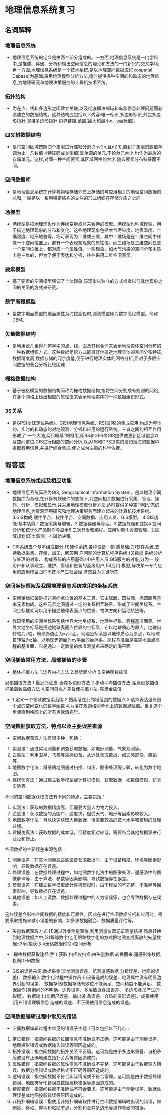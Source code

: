 # 地理信息系统复习

## 名词解释

### 地理信息系统

- 地理信息系统的定义是由两个部分组成的。一方面,地理信息系统是一门学科中,是描述、存储、分析和输出空间信息的理论和方法的一门新兴的交又学科;另一方面,地理信息系统是一个技术系统,是以地理空间数据库(Geospatial Dabase)为基础,采用地理模型分析方法,适时提供多种空间的和动态的地理信息,为地理研究和地理决策服务的计算机技术系统。

### 拓扑结构

- 为在点、线和多边形之间建立关联,以及彻底解决邻域和岛状信息处理问题而必须建立的数据结构。这种结构应包括以下内容:唯一标识,多边形标识,外包多边形指针,邻接多边形指针,边界链接,范围(最大和最小x、y坐标值)。

### 四叉树数据结构

- 是将空间区域按照四个象限进行递归分割(2n×2n,且n2 1),直到子象限的数值单调为止。凡数值《特征码或类型值)呈单调的单元,不论单元大小,均作为最后的存储单元。这样,对同一种空间要素,其区域网格的大小,随该要素分布特征而不同。

### 空间数据库

- 是地理信息系统在计算机物理存储介质上存储的与应用相关的地理空间数据的总和,一般是以一系列特定结构的文件的形式组织在存储介质之上的

### 场模型

- 场模型是把地理现象作为连续变量或体来看待的模型。场模型也称域模型，用于描述地理现象的分布和变化。这些地理现象包括大气污染度、地表温度、土壤湿度、地形地貌等。场可表现为二维或三维，其中二维场是在二维空间中任意一个空间位置上，都有一个表现某现象的属性值，而三维场是三维空间任意一个空间位置上，都对应一个属性值。一些现象，如大气污染的空间分布本质上是三维的，但为了便于表达和分析，往往采用二维空间表示。

### 要素模型

- 基于要素的空间模型强调了个体现象,该现象以独立的方式或者以与其他现象之间的关系的方式来研究。

### 数字高程模型

- 当数字地面模型的地面属性为海拔高程时,则该模型即为数字高程模型。简称DEM。

### 矢量数据结构

- 是利用欧几里得几何学中的点、线、面及其组合体来表示地理实体空间分布的一种数据组织方式。这种数据组织方式能最好地逼近地理实体的空间分布特征,数据精度高,数据存储的冗余度低,便于进行地理实体的网络分析,但对于多层空间数据的叠合分析比较困难

### 栅格数据结构

- 基于栅格模型的数据结构简称为栅格数据结构,指将空间分割成有规则的网格,在各个网格上给出相应的属性值来表示地理实体的一种数据组织形式。

### 3S关系

- 是GPS(全球定位系统)、GIS(地理信息系统、RS(遥感)的集成应用,构成为整体的、实时的和动态的对地观测、分析和应用的运行系统。三者之间的相互作用形成了“一个大脑,两只眼睛”的框架,即RS和GPS向GIS提供或更新区域信息以及空间定位,GIS进行相应的空间分析,以从RS和GPS提供的浩如烟海的数据中提取有用信息,并进行综合集成,使之成为决策的科学依据。

## 简答题

### 地理信息系统组成及相应功能

- 地理信息系统简称为GIS, Geographical Information System。是以地理空间数据库为基础,在计算机软硬件的支持下,对空间相关数据进行采集、管理、操作、分析、模拟和显示,并采用地理模型分析方法,适时提供多种空间和动态的地理信息,为资源环境研究和地理决策服务而建立起来的计算机技术系统。
3.GIS构成:硬件平台、软件平台、空间数据、应用人员、GIS模型。
4.GIS功能:基本功能:1.数据采集与编辑。2.数据存储与管理。3.数据处理和变换4.空间分析和统计5.产品制作与显示6.二次开发和编程。应用功能:1.资源管理。2.区域规划(国土监测。4.辅助决策。

- GIS系统五个基本组成部分:(1)硬件系统,各种设备—物
质基础;(2)软件系统,支持数据采集、存储、加工、回答用
户问题的计算机程序系统;(3)数据,系统分析与处理的对象、
构成系统的应用基础;(4)应用人员,GIS服务的对象,分为一
般用户和从事建立、维护、管理和更新的高级用户;(5)应用
模型,解决某一专门应用的应用模型,是GIS技术产生社会经
济效益为关键所在

### 空间坐标框架及我国地理信息系统常用的坐标系统

- 空间坐标框架是描述空间点位置的基本工具，它由球面、圆柱面、椭圆面等基本元素构成。这些元素之间通过一定的关系相互联系，形成了空间坐标系。空间坐标框架可以用于描述地球表面点的位置、物体方向和运动轨迹等。

- 我国常用的空间坐标系包括世界大地坐标系、地理坐标系、高程基准面等。世界大地坐标系是描述地球表面点位置的坐标系，它以地球质心为原点，地球自转轴为z轴，地球赤道面为xy平面。地理坐标系是以地球质心为原点，以地球自转轴为z轴，以地球赤道面为xy平面的坐标系。高程基准面是描述地面点高程的基准面，它是通过一定数量的水准测量点来确定的海平面。

### 空间插值常用方法，局部插值的步骤

- 整体插值方法
1.边界内插方法
2.趋势面分析
3.变换函数插值

局部插值方法
1.最近邻点法-泰森多边形方法
2.移动平均插值方法-距离倒数插值
样条函数插值方法
4.空间自协方差最佳插值方法-克里金插值


- 1.定义一个领域或搜索范围
2.搜索落在此领域范围的数据点
3.选择表达这有限个点的空间变化的数学函数
4.为落在规则格网单元上的数据点赋值。重复这个步骤直到格网上的所有点赋值完毕。

### 空间数据获取方法，特点以及主要误差来源

- 空间数据获取方法有很多种，包括：

1. 实测法：通过实地测量和调查获取数据，如地形测量、气象观测等。
2. 遥感法：利用卫星、飞机等遥感设备，从远处获取数据，如遥感影像、航拍等。
3. 地图数字化法：将纸质地图通过扫描、纠正、图像处理等步骤，转化为数字地图。
4. 建模仿真法：通过建立数学模型或计算机模拟，获取数据，如数值模拟、仿真实验等。

不同的空间数据获取方法有不同的特点，主要包括：

1. 实测法：获取的数据精度高，但需要大量人力物力投入。
2. 遥感法：获取数据的范围广、速度快，但受天气、地形等因素影响较大。
3. 地图数字化法：可以快速获取大量数据，但需要较高的技术水平和繁琐的处理过程。
4. 建模仿真法：获取数据的成本低，但精度相对较低，需要结合其他数据源进行验证和修正。

空间数据的主要误差来源包括：

1. 测量误差：在实地测量或遥感设备获取数据时，由于设备精度、环境等因素影响，导致数据存在误差。
2. 处理误差：在数据处理过程中，如地图数字化法中的图像处理、遥感法中的图像解译等，由于算法、参数等因素影响，导致数据存在误差。
3. 模型误差：在建立数学模型或计算机模拟时，由于模型的不完整、不准确等因素影响，导致数据存在误差。
4. 其他误差：如人工读数、数据处理过程中的人为错误等，也会导致数据存在误差。

这些误差会影响空间数据的精度和可靠性，因此在进行空间数据分析和应用时，需要采取措施来减小误差的影响，如多源数据融合、数据质量评估等。

- 矢量数据获取方式:(1)通过外业测量获得,利用测量仪器记录测量结果,然后转换到地理数据库中;(2)跟踪数字化,用跟踪数字化的方式把地图变成离散的矢量数据;(3)间接获取:a册格数据传换b空间分析

- .栅格数据获取途径:手工获取;扫描仪扫描;由矢量数据
转换而来;遥感影像数据;格网DEM数据

- GIS的误差来源:数据采集(实地测量误差、航测遥感数据
分析误差、地图的误差)、数据输入(数字化过程中操作员
和设备造成的误差、地理属性没有明显边界引起的误差、
数据存储(数据存储有效位不能满足、空间精度不能满足、
数据操作(类别间的不明确、边界误差、多层数据叠加误差、
多边形叠加产生的裂缝)、数据输出(比例尺误差、输出设
备误差、介质的变形误差)、成果使用(用户错误理解信息
造成的误差、不正确使用信息造成的误差。

### 空间数据编辑过程中常见的错误

- 空间数据编辑过程中常见的错误子主题 1 可以包括以下几点：

1. 定位错误：指空间数据的位置信息不准确或不正确。这可能是由于测量误差、地图投影错误或数据输入错误等原因造成的。
2. 拓扑错误：指空间数据的拓扑关系不正确。这可能是由于多边形重叠、自相矛盾或没有正确地建立拓扑关系等原因造成的。
3. 属性错误：指空间数据的属性信息不准确或不完整。这可能是由于数据输入错误、数据分类错误或数据格式不正确等原因造成的。
4. 逻辑错误：指空间数据不符合实际情况或不符合常理。这可能是由于数据处理错误、地图符号化错误或数据建模错误等原因造成的。
5. 精度错误：指空间数据不准确或不符合要求。这可能是由于测量误差、数据处理误差或地图投影错误等原因造成的。
6. 非拓扑编辑错误：指使用非拓扑编辑软件进行空间数据编辑时出现的错误，如删除、移动、剪切和粘贴节点，分割和合并多边形等操作导致的错误。

